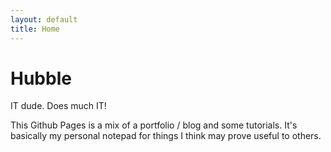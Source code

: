 ```yaml
---
layout: default
title: Home
---
```



# Hubble

IT dude. Does much IT!

This Github Pages is a mix of a portfolio / blog and some tutorials. It's basically my personal notepad for things I think may prove useful to others.